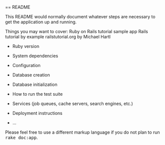 == README

This README would normally document whatever steps are necessary to get the
application up and running.

Things you may want to cover:
Ruby on Rails tutorial sample app
Rails tutorial by example railstutorial.org
by Michael Hartl


* Ruby version

* System dependencies

* Configuration

* Database creation

* Database initialization

* How to run the test suite

* Services (job queues, cache servers, search engines, etc.)

* Deployment instructions

* ...


Please feel free to use a different markup language if you do not plan to run
<tt>rake doc:app</tt>.
